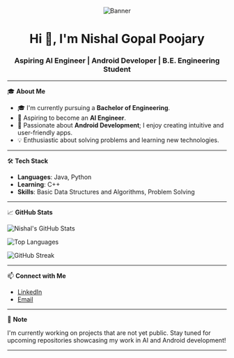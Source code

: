 <p align="center">
  <img src="https://github.com/Ailover123/Github-Banner.jpg" alt="Banner" />
</p>

<h1 align="center">Hi 👋, I'm Nishal Gopal Poojary</h1>
<h3 align="center">Aspiring AI Engineer | Android Developer | B.E. Engineering Student</h3>

---

🎓 **About Me**

- 🎓 I'm currently pursuing a **Bachelor of Engineering**.
- 🤖 Aspiring to become an **AI Engineer**.
- 📱 Passionate about **Android Development**; I enjoy creating intuitive and user-friendly apps.
- 💡 Enthusiastic about solving problems and learning new technologies.

---

🛠️ **Tech Stack**

- **Languages**: Java, Python
- **Learning**: C++
- **Skills**: Basic Data Structures and Algorithms, Problem Solving

---

📈 **GitHub Stats**

![Nishal's GitHub Stats](https://github-readme-stats.vercel.app/api?username=Ailover123&show_icons=true&theme=radical)

![Top Languages](https://github-readme-stats.vercel.app/api/top-langs/?username=Ailover123&layout=compact&theme=radical)

![GitHub Streak](https://github-readme-streak-stats.herokuapp.com/?user=Ailover123&theme=radical)

---

📫 **Connect with Me**

- [LinkedIn](https://www.linkedin.com/in/nishalpoojary)
- [Email](nishalpoojary23@gmail.com) 

---

📌 **Note**

I'm currently working on projects that are not yet public. Stay tuned for upcoming repositories showcasing my work in AI and Android development!

---

